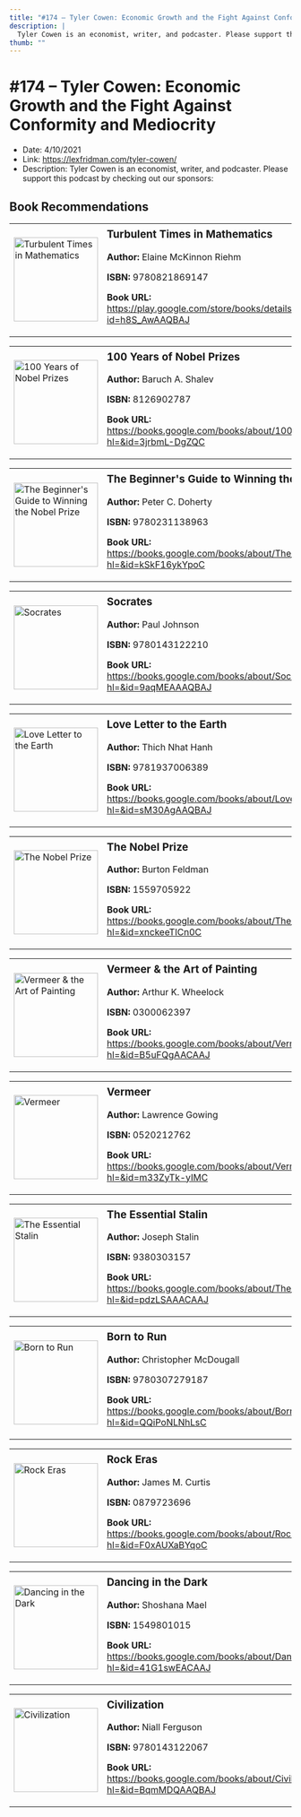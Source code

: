 ```yaml
---
title: "#174 – Tyler Cowen: Economic Growth and the Fight Against Conformity and Mediocrity"
description: |
  Tyler Cowen is an economist, writer, and podcaster. Please support this podcast by checking out our sponsors:"
thumb: ""
---
```


# #174 – Tyler Cowen: Economic Growth and the Fight Against Conformity and Mediocrity

  - Date: 4/10/2021
  - Link: https://lexfridman.com/tyler-cowen/
  - Description: Tyler Cowen is an economist, writer, and podcaster. Please support this podcast by checking out our sponsors:

## Book Recommendations

<table style="border: none;"><tr style="border: none;"><td style="border: none;"><img src="http://books.google.com/books/content?id=h8S_AwAAQBAJ&printsec=frontcover&img=1&zoom=1&edge=curl&source=gbs_api" alt="Turbulent Times in Mathematics" width="150" style="vertical-align: top;"></td><td style="border: none; vertical-align: top;"><h3 style='margin-top: 5'>Turbulent Times in Mathematics</h3><p><strong>Author:</strong> Elaine McKinnon Riehm</p><p><strong>ISBN:</strong> 9780821869147</p><p><strong>Book URL:</strong> <a href="https://play.google.com/store/books/details?id=h8S_AwAAQBAJ">https://play.google.com/store/books/details?id=h8S_AwAAQBAJ</a></p></td></tr></table>
<table style="border: none;"><tr style="border: none;"><td style="border: none;"><img src="http://books.google.com/books/content?id=3jrbmL-DgZQC&printsec=frontcover&img=1&zoom=1&edge=curl&source=gbs_api" alt="100 Years of Nobel Prizes" width="150" style="vertical-align: top;"></td><td style="border: none; vertical-align: top;"><h3 style='margin-top: 5'>100 Years of Nobel Prizes</h3><p><strong>Author:</strong> Baruch A. Shalev</p><p><strong>ISBN:</strong> 8126902787</p><p><strong>Book URL:</strong> <a href="https://books.google.com/books/about/100_Years_of_Nobel_Prizes.html?hl=&id=3jrbmL-DgZQC">https://books.google.com/books/about/100_Years_of_Nobel_Prizes.html?hl=&id=3jrbmL-DgZQC</a></p></td></tr></table>
<table style="border: none;"><tr style="border: none;"><td style="border: none;"><img src="http://books.google.com/books/content?id=kSkF16ykYpoC&printsec=frontcover&img=1&zoom=1&edge=curl&source=gbs_api" alt="The Beginner's Guide to Winning the Nobel Prize" width="150" style="vertical-align: top;"></td><td style="border: none; vertical-align: top;"><h3 style='margin-top: 5'>The Beginner's Guide to Winning the Nobel Prize</h3><p><strong>Author:</strong> Peter C. Doherty</p><p><strong>ISBN:</strong> 9780231138963</p><p><strong>Book URL:</strong> <a href="https://books.google.com/books/about/The_Beginner_s_Guide_to_Winning_the_Nobe.html?hl=&id=kSkF16ykYpoC">https://books.google.com/books/about/The_Beginner_s_Guide_to_Winning_the_Nobe.html?hl=&id=kSkF16ykYpoC</a></p></td></tr></table>
<table style="border: none;"><tr style="border: none;"><td style="border: none;"><img src="http://books.google.com/books/content?id=9aqMEAAAQBAJ&printsec=frontcover&img=1&zoom=1&source=gbs_api" alt="Socrates" width="150" style="vertical-align: top;"></td><td style="border: none; vertical-align: top;"><h3 style='margin-top: 5'>Socrates</h3><p><strong>Author:</strong> Paul Johnson</p><p><strong>ISBN:</strong> 9780143122210</p><p><strong>Book URL:</strong> <a href="https://books.google.com/books/about/Socrates.html?hl=&id=9aqMEAAAQBAJ">https://books.google.com/books/about/Socrates.html?hl=&id=9aqMEAAAQBAJ</a></p></td></tr></table>
<table style="border: none;"><tr style="border: none;"><td style="border: none;"><img src="http://books.google.com/books/content?id=sM30AgAAQBAJ&printsec=frontcover&img=1&zoom=1&edge=curl&source=gbs_api" alt="Love Letter to the Earth" width="150" style="vertical-align: top;"></td><td style="border: none; vertical-align: top;"><h3 style='margin-top: 5'>Love Letter to the Earth</h3><p><strong>Author:</strong> Thich Nhat Hanh</p><p><strong>ISBN:</strong> 9781937006389</p><p><strong>Book URL:</strong> <a href="https://books.google.com/books/about/Love_Letter_to_the_Earth.html?hl=&id=sM30AgAAQBAJ">https://books.google.com/books/about/Love_Letter_to_the_Earth.html?hl=&id=sM30AgAAQBAJ</a></p></td></tr></table>
<table style="border: none;"><tr style="border: none;"><td style="border: none;"><img src="http://books.google.com/books/content?id=xnckeeTICn0C&printsec=frontcover&img=1&zoom=1&edge=curl&source=gbs_api" alt="The Nobel Prize" width="150" style="vertical-align: top;"></td><td style="border: none; vertical-align: top;"><h3 style='margin-top: 5'>The Nobel Prize</h3><p><strong>Author:</strong> Burton Feldman</p><p><strong>ISBN:</strong> 1559705922</p><p><strong>Book URL:</strong> <a href="https://books.google.com/books/about/The_Nobel_Prize.html?hl=&id=xnckeeTICn0C">https://books.google.com/books/about/The_Nobel_Prize.html?hl=&id=xnckeeTICn0C</a></p></td></tr></table>
<table style="border: none;"><tr style="border: none;"><td style="border: none;"><img src="http://books.google.com/books/content?id=B5uFQgAACAAJ&printsec=frontcover&img=1&zoom=1&source=gbs_api" alt="Vermeer & the Art of Painting" width="150" style="vertical-align: top;"></td><td style="border: none; vertical-align: top;"><h3 style='margin-top: 5'>Vermeer & the Art of Painting</h3><p><strong>Author:</strong> Arthur K. Wheelock</p><p><strong>ISBN:</strong> 0300062397</p><p><strong>Book URL:</strong> <a href="https://books.google.com/books/about/Vermeer_the_Art_of_Painting.html?hl=&id=B5uFQgAACAAJ">https://books.google.com/books/about/Vermeer_the_Art_of_Painting.html?hl=&id=B5uFQgAACAAJ</a></p></td></tr></table>
<table style="border: none;"><tr style="border: none;"><td style="border: none;"><img src="http://books.google.com/books/content?id=m33ZyTk-yIMC&printsec=frontcover&img=1&zoom=1&edge=curl&source=gbs_api" alt="Vermeer" width="150" style="vertical-align: top;"></td><td style="border: none; vertical-align: top;"><h3 style='margin-top: 5'>Vermeer</h3><p><strong>Author:</strong> Lawrence Gowing</p><p><strong>ISBN:</strong> 0520212762</p><p><strong>Book URL:</strong> <a href="https://books.google.com/books/about/Vermeer.html?hl=&id=m33ZyTk-yIMC">https://books.google.com/books/about/Vermeer.html?hl=&id=m33ZyTk-yIMC</a></p></td></tr></table>
<table style="border: none;"><tr style="border: none;"><td style="border: none;"><img src="None" alt="The Essential Stalin" width="150" style="vertical-align: top;"></td><td style="border: none; vertical-align: top;"><h3 style='margin-top: 5'>The Essential Stalin</h3><p><strong>Author:</strong> Joseph Stalin</p><p><strong>ISBN:</strong> 9380303157</p><p><strong>Book URL:</strong> <a href="https://books.google.com/books/about/The_Essential_Stalin.html?hl=&id=pdzLSAAACAAJ">https://books.google.com/books/about/The_Essential_Stalin.html?hl=&id=pdzLSAAACAAJ</a></p></td></tr></table>
<table style="border: none;"><tr style="border: none;"><td style="border: none;"><img src="http://books.google.com/books/content?id=QQiPoNLNhLsC&printsec=frontcover&img=1&zoom=1&edge=curl&source=gbs_api" alt="Born to Run" width="150" style="vertical-align: top;"></td><td style="border: none; vertical-align: top;"><h3 style='margin-top: 5'>Born to Run</h3><p><strong>Author:</strong> Christopher McDougall</p><p><strong>ISBN:</strong> 9780307279187</p><p><strong>Book URL:</strong> <a href="https://books.google.com/books/about/Born_to_Run.html?hl=&id=QQiPoNLNhLsC">https://books.google.com/books/about/Born_to_Run.html?hl=&id=QQiPoNLNhLsC</a></p></td></tr></table>
<table style="border: none;"><tr style="border: none;"><td style="border: none;"><img src="http://books.google.com/books/content?id=F0xAUXaBYqoC&printsec=frontcover&img=1&zoom=1&edge=curl&source=gbs_api" alt="Rock Eras" width="150" style="vertical-align: top;"></td><td style="border: none; vertical-align: top;"><h3 style='margin-top: 5'>Rock Eras</h3><p><strong>Author:</strong> James M. Curtis</p><p><strong>ISBN:</strong> 0879723696</p><p><strong>Book URL:</strong> <a href="https://books.google.com/books/about/Rock_Eras.html?hl=&id=F0xAUXaBYqoC">https://books.google.com/books/about/Rock_Eras.html?hl=&id=F0xAUXaBYqoC</a></p></td></tr></table>
<table style="border: none;"><tr style="border: none;"><td style="border: none;"><img src="None" alt="Dancing in the Dark" width="150" style="vertical-align: top;"></td><td style="border: none; vertical-align: top;"><h3 style='margin-top: 5'>Dancing in the Dark</h3><p><strong>Author:</strong> Shoshana Mael</p><p><strong>ISBN:</strong> 1549801015</p><p><strong>Book URL:</strong> <a href="https://books.google.com/books/about/Dancing_in_the_Dark.html?hl=&id=41G1swEACAAJ">https://books.google.com/books/about/Dancing_in_the_Dark.html?hl=&id=41G1swEACAAJ</a></p></td></tr></table>
<table style="border: none;"><tr style="border: none;"><td style="border: none;"><img src="http://books.google.com/books/content?id=BqmMDQAAQBAJ&printsec=frontcover&img=1&zoom=1&edge=curl&source=gbs_api" alt="Civilization" width="150" style="vertical-align: top;"></td><td style="border: none; vertical-align: top;"><h3 style='margin-top: 5'>Civilization</h3><p><strong>Author:</strong> Niall Ferguson</p><p><strong>ISBN:</strong> 9780143122067</p><p><strong>Book URL:</strong> <a href="https://books.google.com/books/about/Civilization.html?hl=&id=BqmMDQAAQBAJ">https://books.google.com/books/about/Civilization.html?hl=&id=BqmMDQAAQBAJ</a></p></td></tr></table>
